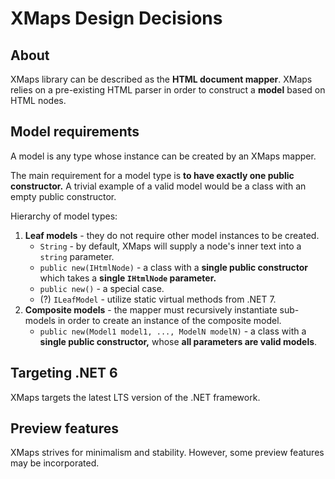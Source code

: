 # XMaps Design Decisions

## About

XMaps library can be described as the **HTML document mapper**. XMaps relies on a pre-existing HTML parser in order to construct a **model** based on HTML nodes.

## Model requirements

A model is any type whose instance can be created by an XMaps mapper.

The main requirement for a model type is **to have exactly one public constructor.** A trivial example of a valid model would be a class with an empty public constructor.

Hierarchy of model types:

1. **Leaf models** - they do not require other model instances to be created.
   - `String` - by default, XMaps will supply a node's inner text into a `string` parameter.
   - `public new(IHtmlNode)` - a class with a **single public constructor** which takes a **single `IHtmlNode` parameter.**
   - `public new()` - a special case.
   - (?) `ILeafModel` - utilize static virtual methods from .NET 7.
2. **Composite models** - the mapper must recursively instantiate sub-models in order to create an instance of the composite model.
   - `public new(Model1 model1, ..., ModelN modelN)` - a class with a **single public constructor,** whose **all parameters are valid models**.

## Targeting .NET 6

XMaps targets the latest LTS version of the .NET framework.

## Preview features

XMaps strives for minimalism and stability. However, some preview features may be incorporated.
